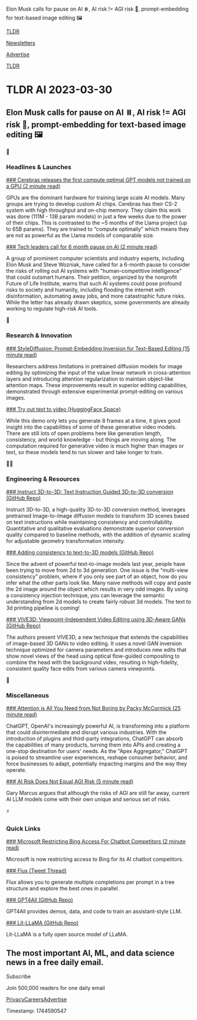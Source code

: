 Elon Musk calls for pause on AI ⏸️, AI risk != AGI risk 🚨, prompt-embedding for text-based image editing 🖼️

[TLDR](/)

[Newsletters](/newsletters)

[Advertise](https://advertise.tldr.tech/)

[TLDR](/)

# TLDR AI 2023-03-30

## Elon Musk calls for pause on AI ⏸️, AI risk != AGI risk 🚨, prompt-embedding for text-based image editing 🖼️

🚀

### Headlines & Launches

[### Cerebras releases the first compute optimal GPT models not trained on a GPU (2 minute read)](https://www.businesswire.com/news/home/20230328005366/en/Cerebras-Systems-Releases-Seven-New-GPT-Models-Trained-on-CS-2-Wafer-Scale-Systems?utm_source=tldrai)

GPUs are the dominant hardware for training large scale AI models. Many groups are trying to develop custom AI chips. Cerebras has their CS-2 system with high throughput and on-chip memory. They claim this work was done (111M - 13B param models) in just a few weeks due to the power of their chips. This is contrasted to the ~5 months of the Llama project (up to 65B params). They are trained to “compute optimally” which means they are not as powerful as the Llama models of comparable size.

[### Tech leaders call for 6 month pause on AI (2 minute read)](https://www.npr.org/2023/03/29/1166896809/tech-leaders-urge-a-pause-in-the-out-of-control-artificial-intelligence-race?utm_source=tldrai)

A group of prominent computer scientists and industry experts, including Elon Musk and Steve Wozniak, have called for a 6-month pause to consider the risks of rolling out AI systems with "human-competitive intelligence" that could outsmart humans. Their petition, organized by the nonprofit Future of Life Institute, warns that such AI systems could pose profound risks to society and humanity, including flooding the internet with disinformation, automating away jobs, and more catastrophic future risks. While the letter has already drawn skeptics, some governments are already working to regulate high-risk AI tools.

🧠

### Research & Innovation

[### StyleDiffusion: Prompt-Embedding Inversion for Text-Based Editing (15 minute read)](https://arxiv.org/abs/2303.15649?utm_source=tldrai)

Researchers address limitations in pretrained diffusion models for image editing by optimizing the input of the value linear network in cross-attention layers and introducing attention regularization to maintain object-like attention maps. These improvements result in superior editing capabilities, demonstrated through extensive experimental prompt-editing on various images.

[### Try out text to video (HuggingFace Space)](https://huggingface.co/spaces/PAIR/Text2Video-Zero?utm_source=tldrai)

While this demo only lets you generate 8 frames at a time, it gives good insight into the capabilities of some of these generative video models. There are still lots of open problems here like generation length, consistency, and world knowledge - but things are moving along. The computation required for generative video is much higher than images or text, so these models tend to run slower and take longer to train.

👨‍💻

### Engineering & Resources

[### Instruct 3D-to-3D: Text Instruction Guided 3D-to-3D conversion (GitHub Repo)](https://sony.github.io/Instruct3Dto3D-doc/?utm_source=tldrai)

Instruct 3D-to-3D, a high-quality 3D-to-3D conversion method, leverages pretrained Image-to-Image diffusion models to transform 3D scenes based on text instructions while maintaining consistency and controllability. Quantitative and qualitative evaluations demonstrate superior conversion quality compared to baseline methods, with the addition of dynamic scaling for adjustable geometry transformation intensity.

[### Adding consistency to text-to-3D models (GitHub Repo)](https://github.com/KU-CVLAB/3DFuse?utm_source=tldrai)

Since the advent of powerful text-to-image models last year, people have been trying to move from 2d to 3d generation. One issue is the “multi-view consistency” problem, where if you only see part of an object, how do you infer what the other parts look like. Many naive methods will copy and paste the 2d image around the object which results in very odd images. By using a consistency injection technique, you can leverage the semantic understanding from 2d models to create fairly robust 3d models. The text to 3d printing pipeline is coming!

[### VIVE3D: Viewpoint-Independent Video Editing using 3D-Aware GANs (GitHub Repo)](https://afruehstueck.github.io/vive3D/?utm_source=tldrai)

The authors present VIVE3D, a new technique that extends the capabilities of image-based 3D GANs to video editing. It uses a novel GAN inversion technique optimized for camera parameters and introduces new edits that show novel views of the head using optical flow-guided compositing to combine the head with the background video, resulting in high-fidelity, consistent quality face edits from various camera viewpoints.

🎁

### Miscellaneous

[### Attention is All You Need from Not Boring by Packy McCormick (25 minute read)](https://www.notboring.co/p/attention-is-all-you-need?utm_source=tldrai)

ChatGPT, OpenAI's increasingly powerful AI, is transforming into a platform that could disintermediate and disrupt various industries. With the introduction of plugins and third-party integrations, ChatGPT can absorb the capabilities of many products, turning them into APIs and creating a one-stop destination for users' needs. As the "Apex Aggregator," ChatGPT is poised to streamline user experiences, reshape consumer behavior, and force businesses to adapt, potentially impacting margins and the way they operate.

[### AI Risk Does Not Equal AGI Risk (5 minute read)](https://garymarcus.substack.com/p/ai-risk-agi-risk?utm_source=tldrai)

Gary Marcus argues that although the risks of AGI are still far away, current AI LLM models come with their own unique and serious set of risks.

⚡️

### Quick Links

[### Microsoft Restricting Bing Access For Chatbot Competitors (2 minute read)](https://www.gizmochina.com/2023/03/26/microsoft-restricts-bing-data-ai-chatbot-competitors/?utm_source=tldrai)

Microsoft is now restricting access to Bing for its AI chatbot competitors.

[### Flux (Tweet Thread)](https://twitter.com/transmissions11/status/1640775967856803840?utm_source=tldrai)

Flux allows you to generate multiple completions per prompt in a tree structure and explore the best ones in parallel.

[### GPT4All (GitHub Repo)](https://github.com/nomic-ai/gpt4all?utm_source=tldrai)

GPT4All provides demos, data, and code to train an assistant-style LLM.

[### Lit-LLaMA (GitHub Repo)](https://github.com/Lightning-AI/lit-llama?utm_source=tldrai)

Lit-LLaMA is a fully open source model of LLaMA.

## The most important AI, ML, and data science news in a free daily email.

Subscribe

Join 500,000 readers for one daily email

[Privacy](/privacy)[Careers](https://jobs.ashbyhq.com/tldr.tech)[Advertise](/ai/advertise)

Timestamp: 1744590547